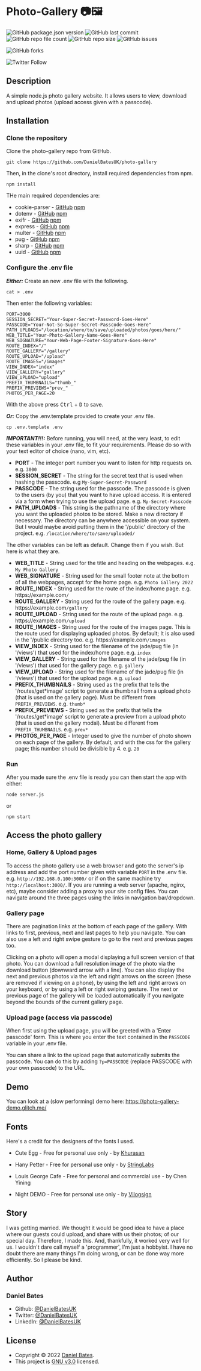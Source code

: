 # **Photo-Gallery :camera::framed_picture:**

![GitHub package.json version](https://img.shields.io/github/package-json/v/DanielBatesUK/photo-gallery) ![GitHub last commit](https://img.shields.io/github/last-commit/DanielBatesUK/photo-gallery) ![GitHub repo file count](https://img.shields.io/github/directory-file-count/DanielBatesUK/photo-gallery) ![GitHub repo size](https://img.shields.io/github/repo-size/DanielBatesUK/photo-gallery) ![GitHub issues](https://img.shields.io/github/issues-raw/DanielBatesUK/photo-gallery)

![GitHub forks](https://img.shields.io/github/forks/DanielBatesUK/photo-gallery?style=social)

![Twitter Follow](https://img.shields.io/twitter/follow/DanielBatesUK?style=social)

## Description

A simple node.js photo gallery website. It allows users to view, download and upload photos (upload access given with a passcode).

## Installation

### Clone the repository

Clone the photo-gallery repo from GitHub.

```Shell
git clone https://github.com/DanielBatesUK/photo-gallery
```

Then, in the clone's root directory, install required dependencies from npm.

```Shell
npm install
```

THe main required dependencies are:

- cookie-parser - [GitHub](https://github.com/expressjs/cookie-parser) [npm](https://www.npmjs.com/package/cookie-parser)
- dotenv - [GitHub](https://github.com/motdotla/dotenv) [npm](https://www.npmjs.com/package/dotenv)
- exifr - [GitHub](https://github.com/MikeKovarik/exifr) [npm](https://www.npmjs.com/package/exifr)
- express - [GitHub](https://github.com/expressjs/express) [npm](https://www.npmjs.com/package/express)
- multer - [GitHub](https://github.com/expressjs/multer) [npm](https://www.npmjs.com/package/multer)
- pug - [GitHub](https://github.com/pugjs/pug/tree/master/packages/pug) [npm](https://www.npmjs.com/package/pug)
- sharp - [GitHub](https://github.com/lovell/sharp) [npm](https://www.npmjs.com/package/sharp)
- uuid - [GitHub](https://github.com/uuidjs/uuid) [npm](https://www.npmjs.com/package/uuid)

### Configure the .env file

**_Either:_** Create an new .env file with the following.

```Shell
cat > .env
```

Then enter the following variables:

```Shell
PORT=3000
SESSION_SECRET="Your-Super-Secret-Password-Goes-Here"
PASSCODE="Your-Not-So-Super-Secret-Passcode-Goes-Here"
PATH_UPLOADS="/location/where/to/save/uploaded/photos/goes/here/"
WEB_TITLE="Your-Photo-Gallery-Name-Goes-Here"
WEB_SIGNATURE="Your-Web-Page-Footer-Signature-Goes-Here"
ROUTE_INDEX="/"
ROUTE_GALLERY="/gallery"
ROUTE_UPLOAD="/upload"
ROUTE_IMAGES="/images"
VIEW_INDEX="index"
VIEW_GALLERY="gallery"
VIEW_UPLOAD="upload"
PREFIX_THUMBNAILS="thumb_"
PREFIX_PREVIEWS="prev_"
PHOTOS_PER_PAGE=20
```

With the above press <kbd>Ctrl</kbd> + <kbd>D</kbd> to save.

**_Or:_** Copy the .env.template provided to create your .env file.

```Shell
cp .env.template .env
```

**_IMPORTANT!!!:_** Before running, you will need, at the very least, to edit these variables in your .env file, to fit your requirements. Please do so with your text editor of choice (nano, vim, etc).

- **PORT** - The integer port number you want to listen for http requests on. e.g. `3000`
- **SESSION_SECRET** - The string for the secret text that is used when hashing the passcode. e.g `My-Super-Secret-Password`
- **PASSCODE** - The string used for the passcode. The passcode is given to the users (by you) that you want to have upload access. It is entered via a form when trying to use the upload page. e.g. `My-Secret-Passcode`
- **PATH_UPLOADS** - This string is the pathname of the directory where you want the uploaded photos to be stored. Make a new directory if necessary. The directory can be anywhere accessible on your system. But I would maybe avoid putting them in the '/public' directory of the project. e.g. `/location/where/to/save/uploaded/`

The other variables can be left as default. Change them if you wish. But here is what they are.

- **WEB_TITLE** - String used for the title and heading on the webpages. e.g. `My Photo Gallery`
- **WEB_SIGNATURE** - String used for the small footer note at the bottom of all the webpages, accept for the home page. e.g. `Photo Gallery 2022`
- **ROUTE_INDEX** - String used for the route of the index/home page. e.g. https​://example.com`/`
- **ROUTE_GALLERY** - String used for the route of the gallery page. e.g. https​://example.com`/gallery`
- **ROUTE_UPLOAD** - String used for the route of the upload page. e.g. https​://example.com`/upload`
- **ROUTE_IMAGES** - String used for the route of the images page. This is the route used for displaying uploaded photos. By default; It is also used in the '/public directory too. e.g. https​://example.com`/images`
- **VIEW_INDEX** - String used for the filename of the jade/pug file (in '/views') that used for the index/home page. e.g. `index`
- **VIEW_GALLERY** - String used for the filename of the jade/pug file (in '/views') that used for the gallery page. e.g. `gallery`
- **VIEW_UPLOAD** - String used for the filename of the jade/pug file (in '/views') that used for the upload page. e.g. `upload`
- **PREFIX_THUMBNAILS** - String used as the prefix that tells the '/routes/get*image' script to generate a thumbnail from a upload photo (that is used on the gallery page). Must be different from `PREFIX_PREVIEWS`. e.g. `thumb*`
- **PREFIX_PREVIEWS** - String used as the prefix that tells the '/routes/get*image' script to generate a preview from a upload photo (that is used on the gallery modal). Must be different from `PREFIX_THUMBNAILS`. e.g. `prev*`
- **PHOTOS_PER_PAGE** - Integer used to give the number of photo shown on each page of the gallery. By default, and with the css for the gallery page; this number should be divisible by 4. e.g. `20`

### Run

After you made sure the .env file is ready you can then start the app with either:

```Shell
node server.js
```

or

```Shell
npm start
```

## Access the photo gallery

### Home, Gallery & Upload pages

To access the photo gallery use a web browser and goto the server's ip address and add the port number given with variable `PORT` in the .env file. e.g. `http://192.168.0.100:3000/` or if on the same machine try `http://localhost:3000/`. If you are running a web server (apache, nginx, etc), maybe consider adding a proxy to your site config files. You can navigate around the three pages using the links in navigation bar/dropdown.

### Gallery page

There are pagination links at the bottom of each page of the gallery. With links to first, previous, next and last pages to help you navigate. You can also use a left and right swipe gesture to go to the next and previous pages too.

Clicking on a photo will open a modal displaying a full screen version of that photo. You can download a full resolution image of the photo via the download button (downward arrow with a line). You can also display the next and previous photos via the left and right arrows on the screen (these are removed if viewing on a phone), by using the left and right arrows on your keyboard, or by using a left or right swiping gesture. The next or previous page of the gallery will be loaded automatically if you navigate beyond the bounds of the current gallery page.

### Upload page (access via passcode)

When first using the upload page, you will be greeted with a 'Enter passcode' form. This is where you enter the text contained in the `PASSCODE` variable in your .env file.

You can share a link to the upload page that automatically submits the passcode. You can do this by adding `?p=PASSCODE` (replace PASSCODE with your own passcode) to the URL.

## Demo

You can look at a (slow performing) demo here: <https://photo-gallery-demo.glitch.me/>

## Fonts

Here's a credit for the designers of the fonts I used.

- Cute Egg - Free for personal use only - by [Khurasan](https://www.creativefabrica.com/product/cute-egg-5/ref/53/)
- Hany Petter - Free for personal use only - by [StringLabs](https://stringlabscreative.com/hany-petter)
- Louis George Cafe - Free for personal and commercial use - by Chen Yining

- Night DEMO - Free for personal use only - by [Vilogsign](https://www.creativefabrica.com/product/jolly-night-duo/ref/237966)

## Story

I was getting married. We thought it would be good idea to have a place where our guests could upload, and share with us their photos; of our special day. Therefore, I made this. And, thankfully, it worked very well for us. I wouldn't dare call myself a 'programmer', I'm just a hobbyist. I have no doubt there are many things I'm doing wrong, or can be done way more efficiently. So I please be kind.

## Author

### **Daniel Bates**

- Github: [@DanielBatesUK](https://github.com/DanielBatesUK)
- Twitter: [@DanielBatesUK](https://twitter.com/DanielBatesUK)
- LinkedIn: [@DanielBatesUK](https://linkedin.com/in/DanielBatesUK)

## License

- Copyright © 2022 [Daniel Bates](https://github.com/DanielBatesUK).
- This project is [GNU v3.0](https://github.com/DanielBatesUK/photo-gallery/blob/67efb74092928f88e5ed685ee61020db399a4635/LICENSE.md) licensed.
